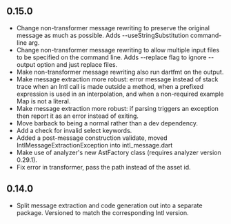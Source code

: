 ## 0.15.0
  * Change non-transformer message rewriting to preserve the original message as
    much as possible. Adds --useStringSubstitution command-line arg.
  * Change non-transformer message rewriting to allow multiple input files to be
    specified on the command line. Adds --replace flag to ignore --output option
    and just replace files.
  * Make non-transformer message rewriting also run dartfmt on the output.
  * Make message extraction more robust: error message instead of stack trace
    when an Intl call is made outside a method, when a prefixed expression is
    used in an interpolation, and when a non-required example Map is not a
    literal.
  * Make message extraction more robust: if parsing triggers an exception then
    report it as an error instead of exiting.
  * Move barback to being a normal rather than a dev dependency.
  * Add a check for invalid select keywords.
  * Added a post-message construction validate, moved
    IntlMessageExtractionException into intl_message.dart
  * Make use of analyzer's new AstFactory class (requires analyzer version
    0.29.1).
  * Fix error in transformer, pass the path instead of the asset id.

## 0.14.0
  * Split message extraction and code generation out into a separate
    package. Versioned to match the corresponding Intl version.
